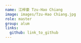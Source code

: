 ```yaml
---
name: 江梓豪 Tzu-Hao Chiang 
image: images/Tzu-Hao Chiang.jpg 
role: master
group: alum
links:
  github: link_to_github 
---
```

